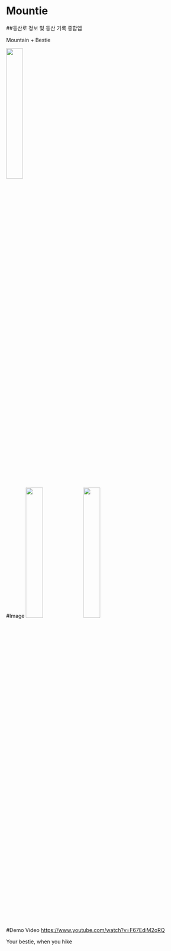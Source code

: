 # Mountie

##등산로 정보 및 등산 기록 종합앱

Mountain + Bestie

<p align="left">
<img src="./readme_img/logo_2.png" width = "30%">
</p>

#Image
<img src="./readme_img/sample1.png" width = "30%">
<img src="./readme_img/sample2.png" width = "30%">

#Demo Video
https://www.youtube.com/watch?v=F67EdiM2oRQ

Your bestie, when you hike



